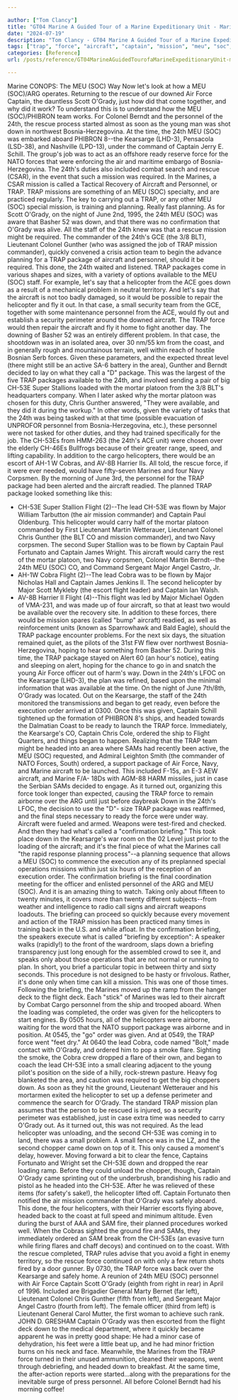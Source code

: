```yaml
---

author: ["Tom Clancy"]
title: "GT04 Marine A Guided Tour of a Marine Expeditionary Unit - Marine_split_112.html"
date: "2024-07-19"
description: "Tom Clancy - GT04 Marine A Guided Tour of a Marine Expeditionary Unit"
tags: ["trap", "force", "aircraft", "captain", "mission", "meu", "soc", "personnel", "package", "helicopter", "marine", "time", "would", "flight", "rescue", "air", "briefing", "colonel", "kearsarge", "commander", "lieutenant", "cobra", "major", "required", "planning"]
categories: [Reference]
url: /posts/reference/GT04MarineAGuidedTourofaMarineExpeditionaryUnit-marinesplit112html

---
```



Marine
CONOPS: The MEU (SOC) Way
Now let's look at how a MEU (SOC)/ARG operates. Returning to the rescue of our downed Air Force Captain, the dauntless Scott O'Grady, just how did that come together, and why did it work? To understand this is to understand how the MEU (SOC)/PHIBRON team works.
For Colonel Berndt and the personnel of the 24th, the rescue process started almost as soon as the young man was shot down in northwest Bosnia-Herzegovina. At the time, the 24th MEU (SOC) was embarked aboard PHIBRON 8--the Kearsarge (LHD-3), Pensacola (LSD-38), and Nashville (LPD-13), under the command of Captain Jerry E. Schill. The group's job was to act as an offshore ready reserve force for the NATO forces that were enforcing the air and maritime embargo of Bosnia-Herzegovina. The 24th's duties also included combat search and rescue (CSAR), in the event that such a mission was required.
In the Marines, a CSAR mission is called a Tactical Recovery of Aircraft and Personnel, or TRAP. TRAP missions are something of an MEU (SOC) specialty, and are practiced regularly. The key to carrying out a TRAP, or any other MEU (SOC) special mission, is training and planning. Really fast planning. As for Scott O'Grady, on the night of June 2nd, 1995, the 24th MEU (SOC) was aware that Basher 52 was down, and that there was no confirmation that O'Grady was alive. All the staff of the 24th knew was that a rescue mission might be required. The commander of the 24th's GCE (the 3/8 BLT), Lieutenant Colonel Gunther (who was assigned the job of TRAP mission commander), quickly convened a crisis action team to begin the advance planning for a TRAP package of aircraft and personnel, should it be required. This done, the 24th waited and listened.
TRAP packages come in various shapes and sizes, with a variety of options available to the MEU (SOC) staff. For example, let's say that a helicopter from the ACE goes down as a result of a mechanical problem in neutral territory. And let's say that the aircraft is not too badly damaged, so it would be possible to repair the helicopter and fly it out. In that case, a small security team from the GCE, together with some maintenance personnel from the ACE, would fly out and establish a security perimeter around the downed aircraft. The TRAP force would then repair the aircraft and fly it home to fight another day.
The downing of Basher 52 was an entirely different problem. In that case, the shootdown was in an isolated area, over 30 nm/55 km from the coast, and in generally rough and mountainous terrain, well within reach of hostile Bosnian Serb forces. Given these parameters, and the expected threat level (there might still be an active SA-6 battery in the area), Gunther and Berndt decided to lay on what they call a "D" package. This was the largest of the five TRAP packages available to the 24th, and involved sending a pair of big CH-53E Super Stallions loaded with the mortar platoon from the 3/8 BLT's headquarters company. When I later asked why the mortar platoon was chosen for this duty, Chris Gunther answered, "They were available, and they did it during the workup." In other words, given the variety of tasks that the 24th was being tasked with at that time (possible evacuation of UNPROFOR personnel from Bosnia-Herzegovina, etc.), these personnel were not tasked for other duties, and they had trained specifically for the job. The CH-53Es from HMM-263 (the 24th's ACE unit) were chosen over the elderly CH-46Es Bullfrogs because of their greater range, speed, and lifting capability. In addition to the cargo helicopters, there would be an escort of AH-1 W Cobras, and AV-8B Harrier IIs. All told, the rescue force, if it were ever needed, would have fifty-seven Marines and four Navy Corpsmen. By the morning of June 3rd, the personnel for the TRAP package had been alerted and the aircraft readied. The planned TRAP package looked something like this:
* CH-53E Super Stallion Flight (2)--The lead CH-53E was flown by Major William Tarbutton (the air mission commander) and Captain Paul Oldenburg. This helicopter would carry half of the mortar platoon commanded by First Lieutenant Martin Wetterauer, Lieutenant Colonel Chris Gunther (the BLT CO and mission commander), and two Navy corpsmen. The second Super Stallion was to be flown by Captain Paul Fortunato and Captain James Wright. This aircraft would carry the rest of the mortar platoon, two Navy corpsmen, Colonel Martin Berndt--the 24th MEU (SOC) CO, and Command Sergeant Major Angel Castro, Jr.
* AH-1W Cobra Flight (2)--The lead Cobra was to be flown by Major Nicholas Hall and Captain James Jenkins II. The second helicopter by Major Scott Mykleby (the escort flight leader) and Captain Ian Walsh.
* AV-8B Harrier II Flight (4)--This flight was led by Major Michael Ogden of VMA-231, and was made up of four aircraft, so that at least two would be available over the recovery site.
In addition to these forces, there would be mission spares (called "bump" aircraft) readied, as well as reinforcement units (known as Sparrowhawk and Bald Eagle), should the TRAP package encounter problems.
For the next six days, the situation remained quiet, as the pilots of the 31st FW flew over northwest Bosnia-Herzegovina, hoping to hear something from Basher 52. During this time, the TRAP package stayed on Alert 60 (an hour's notice), eating and sleeping on alert, hoping for the chance to go in and snatch the young Air Force officer out of harm's way. Down in the 24th's LFOC on the Kearsarge (LHD-3), the plan was refined, based upon the minimal information that was available at the time. On the night of June 7th/8th, O'Grady was located. Out on the Kearsarge, the staff of the 24th monitored the transmissions and began to get ready, even before the execution order arrived at 0300. Once this was given, Captain Schill tightened up the formation of PHIBRON 8's ships, and headed towards the Dalmatian Coast to be ready to launch the TRAP force. Immediately, the Kearsarge's CO, Captain Chris Cole, ordered the ship to Flight Quarters, and things began to happen. Realizing that the TRAP team might be headed into an area where SAMs had recently been active, the MEU (SOC) requested, and Admiral Leighton Smith (the commander of NATO Forces, South) ordered, a support package of Air Force, Navy, and Marine aircraft to be launched. This included F-15s, an E-3 AEW aircraft, and Marine F/A- 18Ds with AGM-88 HARM missiles, just in case the Serbian SAMs decided to engage. As it turned out, organizing this force took longer than expected, causing the TRAP force to remain airborne over the ARG until just before daybreak
Down in the 24th's LFOC, the decision to use the "D"- size TRAP package was reaffirmed, and the final steps necessary to ready the force were under way. Aircraft were fueled and armed. Weapons were test-fired and checked. And then they had what's called a "confirmation briefing." This took place down in the Kearsarge's war room on the 02 Level just prior to the loading of the aircraft; and it's the final piece of what the Marines call "the rapid response planning process"--a planning sequence that allows a MEU (SOC) to commence the execution any of its preplanned special operations missions within just six hours of the reception of an execution order.
The confirmation briefing is the final coordination meeting for the officer and enlisted personnel of the ARG and MEU (SOC). And it is an amazing thing to watch. Taking only about fifteen to twenty minutes, it covers more than twenty different subjects--from weather and intelligence to radio call signs and aircraft weapons loadouts. The briefing can proceed so quickly because every movement and action of the TRAP mission has been practiced many times in training back in the U.S. and while afloat. In the confirmation briefing, the speakers execute what is called "briefing by exception": A speaker walks (rapidly!) to the front of the wardroom, slaps down a briefing transparency just long enough for the assembled crowd to see it, and speaks only about those operations that are not normal or running to plan. In short, you brief a particular topic in between thirty and sixty seconds. This procedure is not designed to be hasty or frivolous. Rather, it's done only when time can kill a mission. This was one of those times.
Following the briefing, the Marines moved up the ramp from the hanger deck to the flight deck. Each "stick" of Marines was led to their aircraft by Combat Cargo personnel from the ship and trooped aboard. When the loading was completed, the order was given for the helicopters to start engines. By 0505 hours, all of the helicopters were airborne, waiting for the word that the NATO support package was airborne and in position. At 0545, the "go" order was given. And at 0549, the TRAP force went "feet dry." At 0640 the lead Cobra, code named "Bolt," made contact with O'Grady, and ordered him to pop a smoke flare. Sighting the smoke, the Cobra crew dropped a flare of their own, and began to coach the lead CH-53E into a small clearing adjacent to the young pilot's position on the side of a hilly, rock-strewn pasture. Heavy fog blanketed the area, and caution was required to get the big choppers down. As soon as they hit the ground, Lieutenant Wetterauer and his mortarmen exited the helicopter to set up a defense perimeter and commence the search for O'Grady. The standard TRAP mission plan assumes that the person to be rescued is injured, so a security perimeter was established, just in case extra time was needed to carry O'Grady out. As it turned out, this was not required.
As the lead helicopter was unloading, and the second CH-53E was coming in to land, there was a small problem. A small fence was in the LZ, and the second chopper came down on top of it. This only caused a moment's delay, however. Moving forward a bit to clear the fence, Captains Fortunato and Wright set the CH-53E down and dropped the rear loading ramp. Before they could unload the chopper, though, Captain O'Grady came sprinting out of the underbrush, brandishing his radio and pistol as he headed into the CH-53E. After he was relieved of these items (for safety's sake!), the helicopter lifted off. Captain Fortunato then notified the air mission commander that O'Grady was safely aboard. This done, the four helicopters, with their Harrier escorts flying above, headed back to the coast at full speed and minimum altitude. Even during the burst of AAA and SAM fire, their planned procedures worked well. When the Cobras sighted the ground fire and SAMs, they immediately ordered an SAM break from the CH-53Es (an evasive turn while firing flares and chaff decoys) and continued on to the coast. With the rescue completed, TRAP rules advise that you avoid a fight in enemy territory, so the rescue force continued on with only a few return shots fired by a door gunner. By 0730, the TRAP force was back over the Kearsarge and safely home.
A reunion of 24th MEU (SOC) personnel with Air Force Captain Scott O'Grady (eighth from right in rear) in April of 1996. Included are Brigadier General Marty Bernet (far left), Lieutenant Colonel Chris Gunther (fifth from left), and Sergeant Major Angel Castro (fourth from left). The female officer (third from left) is Lieutenant General Carol Mutter, the first woman to achieve such rank. JOHN D. GRESHAM
Captain O'Grady was then escorted from the flight deck down to the medical department, where it quickly became apparent he was in pretty good shape: He had a minor case of dehydration, his feet were a little beat up, and he had minor friction burns on his neck and face. Meanwhile, the Marines from the TRAP force turned in their unused ammunition, cleaned their weapons, went through debriefing, and headed down to breakfast. At the same time, the after-action reports were started...along with the preparations for the inevitable surge of press personnel. All before Colonel Berndt had his morning coffee!
